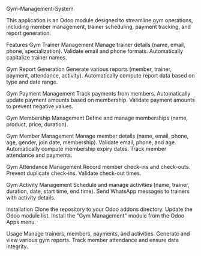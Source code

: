 Gym-Management-System

This application is an Odoo module designed to streamline gym operations, including member management, trainer scheduling, payment tracking, and report generation.

Features
Gym Trainer Management
Manage trainer details (name, email, phone, specialization).
Validate email and phone formats.
Automatically capitalize trainer names.

Gym Report Generation
Generate various reports (member, trainer, payment, attendance, activity).
Automatically compute report data based on type and date range.

Gym Payment Management
Track payments from members.
Automatically update payment amounts based on membership.
Validate payment amounts to prevent negative values.

Gym Membership Management
Define and manage memberships (name, product, price, duration).

Gym Member Management
Manage member details (name, email, phone, age, gender, join date, membership).
Validate email, phone, and age.
Automatically compute membership expiry dates.
Track member attendance and payments.

Gym Attendance Management
Record member check-ins and check-outs.
Prevent duplicate check-ins.
Validate check-out times.

Gym Activity Management
Schedule and manage activities (name, trainer, duration, date, start time, end time).
Send WhatsApp messages to trainers with activity details.

Installation
Clone the repository to your Odoo addons directory.
Update the Odoo module list.
Install the "Gym Management" module from the Odoo Apps menu.

Usage
Manage trainers, members, payments, and activities.
Generate and view various gym reports.
Track member attendance and ensure data integrity.
